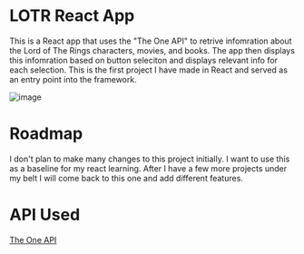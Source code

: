 # LOTR React App

This is a React app that uses the "The One API" to retrive infomration about the Lord of The Rings characters, movies, and books. The app then displays this infomration based on button seleciton and displays relevant info for each selection. This is the first project I have made in React and served as an entry point into the framework. 

![image](https://github.com/user-attachments/assets/04b40af5-4935-4cc7-9367-f12ffe166a30)

# Roadmap

I don't plan to make many changes to this project initially. I want to use this as a baseline for my react learning. After I have a few more projects under my belt I will come back to this one and add different features.

# API Used
[The One API](https://the-one-api.dev/)


